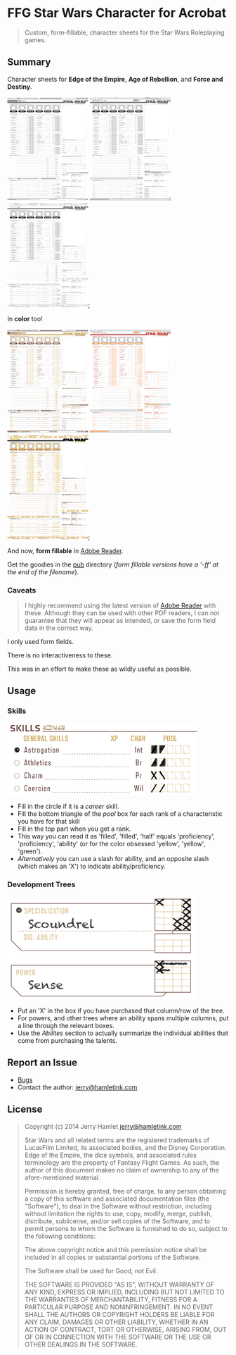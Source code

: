 FFG Star Wars Character for Acrobat
===================================

> Custom, form-fillable, character sheets for the Star Wars Roleplaying games.

Summary
-------

Character sheets for **Edge of the Empire**, **Age of Rebellion**, and **Force
and Destiny**. 

![EotE Gray Front](./pub/img/aurebesh-eote-g-front.png)
![AoR Gray Front](./pub/img/aurebesh-aor-g-front.png)
![FaD Gray Front](./pub/img/aurebesh-fad-g-front.png);

In **color** too!

![EotE Front](./pub/img/aurebesh-eote-front.png)
![AoR Front](./pub/img/aurebesh-aor-front.png)
![FaD Front](./pub/img/aurebesh-fad-front.png);

And now, **form fillable** in [Adobe Reader][reader].

Get the goodies in the [pub](./pub) directory (_form fillable versions have a
'-ff' at the end of the filename_).

### Caveats 

> I highly recommend using the latest version of [Adobe Reader][reader] with
> these.  Although they can be used with other PDF readers, I can not guarantee
> that they will appear as intended, or save the form field data in the correct
> way.

I only used form fields.

There is no interactiveness to these.

This was in an effort to make these as wildly useful as possible.


[reader]: http://get.adobe.com/reader/ "Adode Reader"

Usage
-----

### Skills ###

![Skills Usage](./pub/img/skill-usage.png)

* Fill in the circle if it is a _career_ skill.
* Fill the bottom triangle of the _pool_ box for each rank of a
  characteristic you have for that skill
* Fill in the top part when you get a rank.
* This way you can read it as 'filled', 'filled', 'half' equals
  'proficiency', 'proficiency', 'ability' (or for the color obsessed 'yellow',
  'yellow', 'green').
* _Alternatively_ you can use a slash for ability, and an opposite slash (which
  makes an 'X') to indicate ability/proficiency.

### Development Trees ###

![Development Tree Usage](./pub/img/development-tree-usage.png)

* Put an 'X' in the box if you have purchased that column/row of the tree.
* For powers, and other trees where an ability spans multiple columns, put a
  line through the relevant boxes.
* Use the _Abilites_ section to actually summarize the individual abilities that
  come from purchasing the talents.


Report an Issue
---------------

* [Bugs](http://github.com/jhamlet/ffg-swchar-acro/issues)
* Contact the author: <jerry@hamletink.com>


License
-------

> Copyright (c) 2014 Jerry Hamlet <jerry@hamletink.com>
> 
> Star Wars and all related terms are the registered trademarks of LucasFilm
> Limited, its associated bodies, and the Disney Corporation. Edge of the
> Empire, the dice symbols, and associated rules terminology are the property of
> Fantasy Flight Games. As such, the author of this document makes no claim of
> ownership to any of the afore-mentioned material.
> 
> Permission is hereby granted, free of charge, to any person obtaining a copy of
> this software and associated documentation files (the "Software"), to deal in
> the Software without restriction, including without limitation the rights to
> use, copy, modify, merge, publish, distribute, sublicense, and/or sell copies of
> the Software, and to permit persons to whom the Software is furnished to do so,
> subject to the following conditions:
> 
> The above copyright notice and this permission notice shall be included in all
> copies or substantial portions of the Software.
> 
> The Software shall be used for Good, not Evil.
> 
> THE SOFTWARE IS PROVIDED "AS IS", WITHOUT WARRANTY OF ANY KIND, EXPRESS OR
> IMPLIED, INCLUDING BUT NOT LIMITED TO THE WARRANTIES OF MERCHANTABILITY, FITNESS
> FOR A PARTICULAR PURPOSE AND NONINFRINGEMENT. IN NO EVENT SHALL THE AUTHORS OR
> COPYRIGHT HOLDERS BE LIABLE FOR ANY CLAIM, DAMAGES OR OTHER LIABILITY, WHETHER
> IN AN ACTION OF CONTRACT, TORT OR OTHERWISE, ARISING FROM, OUT OF OR IN
> CONNECTION WITH THE SOFTWARE OR THE USE OR OTHER DEALINGS IN THE SOFTWARE.
> 
